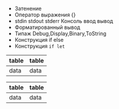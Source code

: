      

- Затенение  
- Оператор выражения {}  
- stdin stdout stderr Консоль ввод вывод  
- Форматированный вывод  
- Типаж Debug,Display,Binary,ToString
- Конструкция if else
- Конструкция `if let`

|table|table|
|-----|-----|
|data |data |

|table|table|
|-----|-----|
|data |data |
